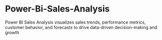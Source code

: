 # Power-Bi-Sales-Analysis
Power BI Sales Analysis visualizes sales trends, performance metrics, customer behavior, and forecasts to drive data-driven decision-making and growth
